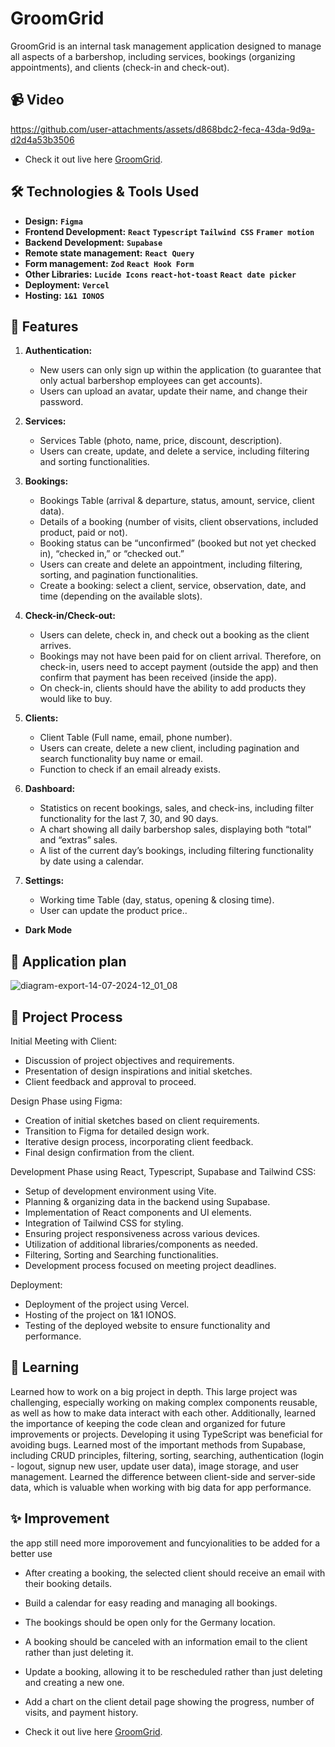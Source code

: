 # GroomGrid

GroomGrid is an internal task management application designed to manage all aspects of a barbershop, including services, bookings (organizing appointments), and clients (check-in and check-out).

## 📹 Video

https://github.com/user-attachments/assets/d868bdc2-feca-43da-9d9a-d2d4a53b3506

- Check it out live here [GroomGrid](https://www.groomgrid.de).

## 🛠️ Technologies & Tools Used

- **Design:** **`Figma`**
- **Frontend Development:** **`React`** **`Typescript`** **`Tailwind CSS`** **`Framer motion`**
- **Backend Development:** **`Supabase`**
- **Remote state management:** **`React Query`**
- **Form management:** **`Zod`** **`React Hook Form`**
- **Other Libraries:** **`Lucide Icons`** **`react-hot-toast`** **`React date picker`**
- **Deployment:** **`Vercel`**
- **Hosting:** **`1&1 IONOS`**

## 👾 Features

1. **Authentication:**

   - New users can only sign up within the application (to guarantee that only actual barbershop employees can get accounts).
   - Users can upload an avatar, update their name, and change their password.

2. **Services:**

   - Services Table (photo, name, price, discount, description).
   - Users can create, update, and delete a service, including filtering and sorting functionalities.

3. **Bookings:**

   - Bookings Table (arrival & departure, status, amount, service, client data).
   - Details of a booking (number of visits, client observations, included product, paid or not).
   - Booking status can be “unconfirmed” (booked but not yet checked in), “checked in,” or “checked out.”
   - Users can create and delete an appointment, including filtering, sorting, and pagination functionalities.
   - Create a booking: select a client, service, observation, date, and time (depending on the available slots).

4. **Check-in/Check-out:**

   - Users can delete, check in, and check out a booking as the client arrives.
   - Bookings may not have been paid for on client arrival. Therefore, on check-in, users need to accept payment (outside the app) and then confirm that payment has been received (inside the app).
   - On check-in, clients should have the ability to add products they would like to buy.

5. **Clients:**
   - Client Table (Full name, email, phone number).
   - Users can create, delete a new client, including pagination and search functionality buy name or email.
   - Function to check if an email already exists.

6. **Dashboard:**
   - Statistics on recent bookings, sales, and check-ins, including filter functionality for the last 7, 30, and 90 days.
   - A chart showing all daily barbershop sales, displaying both “total” and “extras” sales.
   - A list of the current day’s bookings, including filtering functionality by date using a calendar.

7. **Settings:**
   - Working time Table (day, status, opening & closing time).
   - User can update the product price..

- **Dark Mode** 

## 📝 Application plan

![diagram-export-14-07-2024-12_01_08](https://github.com/user-attachments/assets/d19d0b76-7419-4862-8758-b88d514fbd3e)

## 🔄 Project Process

Initial Meeting with Client:

- Discussion of project objectives and requirements.
- Presentation of design inspirations and initial sketches.
- Client feedback and approval to proceed.

Design Phase using Figma:

- Creation of initial sketches based on client requirements.
- Transition to Figma for detailed design work.
- Iterative design process, incorporating client feedback.
- Final design confirmation from the client.

Development Phase using React, Typescript, Supabase and Tailwind CSS:

- Setup of development environment using Vite.
- Planning & organizing data in the backend using Supabase.
- Implementation of React components and UI elements.
- Integration of Tailwind CSS for styling.
- Ensuring project responsiveness across various devices.
- Utilization of additional libraries/components as needed.
- Filtering, Sorting and Searching functionalities.
- Development process focused on meeting project deadlines.

Deployment:

- Deployment of the project using Vercel.
- Hosting of the project on 1&1 IONOS.
- Testing of the deployed website to ensure functionality and performance.

## 🎯 Learning

Learned how to work on a big project in depth. This large project was challenging, especially working on making complex components reusable, as well as how to make data interact with each other. Additionally, learned the importance of keeping the code clean and organized for future improvements or projects. Developing it using TypeScript was beneficial for avoiding bugs. 
Learned most of the important methods from Supabase, including CRUD principles, filtering, sorting, searching, authentication (login - logout, signup new user, update user data), image storage, and user management. 
Learned the difference between client-side and server-side data, which is valuable when working with big data for app performance.

## ✨ Improvement

the app still need more imporovement and funcyionalities to be added for a better use

- After creating a booking, the selected client should receive an email with their booking details.
- Build a calendar for easy reading and managing all bookings.
- The bookings should be open only for the Germany location.
- A booking should be canceled with an information email to the client rather than just deleting it.
- Update a booking, allowing it to be rescheduled rather than just deleting and creating a new one.
- Add a chart on the client detail page showing the progress, number of visits, and payment history.

- Check it out live here [GroomGrid](https://www.groomgrid.de).
